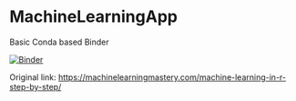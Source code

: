 # MachineLearningApp
Basic Conda based Binder

[![Binder](https://mybinder.org/badge_logo.svg)](https://mybinder.org/v2/gh/atompa/MachineLearningR.git/HEAD)

Original link:
https://machinelearningmastery.com/machine-learning-in-r-step-by-step/ 
